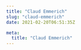 ```yaml
---
title: "Claud Emmerich"
slug: "claud-emmerich"
date: 2021-02-20T06:51:35Z

meta:
  title: "Claud Emmerich"
---
```


